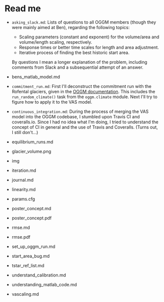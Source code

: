 # Read me



- `asking_slack.md`: Lists of questions to all OGGM members (though they were mainly aimed at Ben), regarding the following topics:

  - Scaling parameters (constant and exponent) for the volume/area and volume/length scaling, respectively.
  - Response times or better time scales for length and area adjustment.
  - Iterative process of finding the best historic start area.

  By questions I mean a longer explanation of the problem, including comments from Slack and a subsequential attempt of an answer.

- bens_matlab_model.md

- `commitment_run.md`: First I'll deconstruct the commitment run with the Rofental glaciers, given in the [OGGM documentation](http://docs.oggm.org/en/latest/run.html). This includes the `run_random_climate()` task from the `oggm.climate` module. Next I'll try to figure how to apply it to the VAS model.

- `continuous_integration.md`: During the process of merging the VAS model into the OGGM codebase, I stumbled upon Travis CI and coveralls.io. Since I had no idea what I'm doing, I tried to understand the concept of CI in general and the use of Travis and Coveralls. (Turns out, I still don't...)

- equilibrium_runs.md

- glacier_volume.png

- img

- iteration.md

- journal.md

- linearity.md

- params.cfg

- poster_concept.md

- poster_concept.pdf

- rmse.md

- rmse.pdf

- set_up_oggm_run.md

- start_area_bug.md

- tstar_ref_list.md

- understand_calibration.md

- understanding_matlab_code.md

- vascaling.md